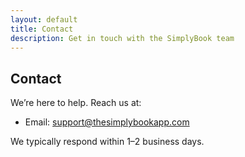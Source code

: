 ```yaml
---
layout: default
title: Contact
description: Get in touch with the SimplyBook team
---
```


## Contact

We’re here to help. Reach us at:

- Email: <a href="mailto:support@thesimplybookapp.com">support@thesimplybookapp.com</a>

We typically respond within 1–2 business days.